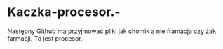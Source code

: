 # Kaczka-procesor.-
Następny Github ma przyjmować pliki jak chomik a nie framacja czy żak farmacji. 
To jest procesor. 
